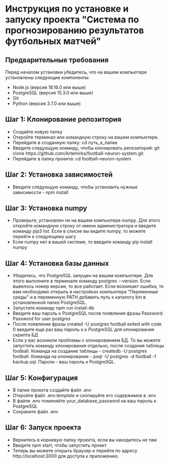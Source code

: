   <h1>Инструкция по установке и запуску проекта "Система по прогнозированию результатов футбольных матчей"</h1>
  <h2>Предварительные требования</h2>
  <p>Перед началом установки убедитесь, что на вашем компьютере установлены следующие компоненты:</p>
  <ul>
    <li>Node.js (версия 18.16.0 или выше)</li>
    <li>PostgreSQL (версия 15.3.0 или выше)</li>
    <li>Git</li>
    <li>Python (версия 3.7.0 или выше)</li>
  </ul>
  <h2>Шаг 1: Клонирование репозитория</h2>
  <ul>
    <li>Создайте новую папку</li>
    <li>Откройте терминал или командную строку на вашем компьютере.</li>
    <li>Перейдите в созданную папку: cd путь_к_папке</li>
    <li>Введите следующую команду, чтобы клонировать репозиторий: git clone https://github.com/Artemirks/football-neuron-system.git</URL></li>
    <li>Перейдите в папку проекта: cd football-neuron-system</li>
  </ul>
  <h2>Шаг 2: Установка зависимостей</h2>
  <ul>
    <li>Введите следующую команду, чтобы установить нужные зависимости - npm install</li>
  </ul>
  <h2>Шаг 3: Установка numpy</h2>
  <ul>
    <li>Проверьте, установлен ли на вашем компьютере numpy. Для этого откройте командную строку от имени администратора и введите команду pip3 list. Если в списке вы видите numpy, то можете перейти к следующему шагу</li>
    <li>Если numpy нет в вашей системе, то введите команду pip install numpy</li>
  </ul>
  <h2>Шаг 4: Установка базы данных</h2>
  <ul>
    <li>Убедитесь, что PostgreSQL запущен на вашем компьютере. Для этого выполните в терминале команду postgres --version. Если вывелось номер версии, то все работает. Если возникает ошибка, то вам необходимо открыть в настройках компьютера "Переменные среды" и в переменную PATH добавить путь к каталогу bin в установленной папке PostgreSQL.</li>
    <li>Запустите команду npm run install-db</li>
    <li>Введите ваш пароль к PostgreSQL после появления фразы Password: Password for user postgres</li>
    <li>После появления фразы created -U postgres football exited with code 0 введите еще раз ваш пароль к к PostgreSQL для клонирования скрипта БД</li>
    <li>Если у вас возникли проблемы с клонированием БД. То вы можете запустить команду клонирования отдельно, после создания таблицы football. Команда на создание таблицы - createdb -U postgres football. Команда на клонирование - psql -U postgres -d football -f backup.sql. Пароли - ваш пароль к PostgreSQL.</li>
  </ul>
  <h2>Шаг 5: Конфигурация</h2>
  <ul>
    <li>В папке проекта создайте файл .env</li>
    <li>Откройте файл .env.template и скопируйте его содержимое в .env</li>
    <li>В файле .env поменяйте your_database_password на ваш пароль к PostgreSQL</li>
    <li>Сохраните файл .env</li>
  </ul>
  <h2>Шаг 6: Запуск проекта</h2>
  <ul>
    <li>Вернитесь в корневую папку проекта, если вы находитесь не там</li>
    <li>Введите npm start, чтобы запустить проект</li>
    <li>Теперь вы можете открыть браузер и перейти по адресу http://localhost:3000 для доступа к приложению.</li>
  </ul>

